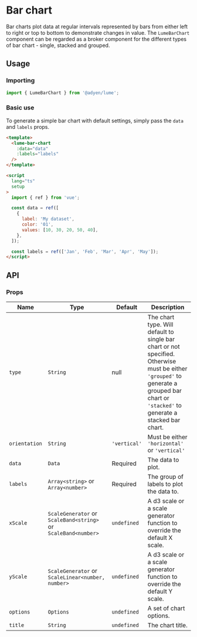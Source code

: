 # Bar chart

Bar charts plot data at regular intervals represented by bars from either left to right or top to bottom to demonstrate changes in value. The `LumeBarChart` component can be regarded as a broker component for the different types of bar chart - single, stacked and grouped.

## Usage

### Importing

```ts
import { LumeBarChart } from '@adyen/lume';
```

### Basic use

To generate a simple bar chart with default settings, simply pass the `data` and `labels` props.

```html
<template>
  <lume-bar-chart
    :data="data"
    :labels="labels"
  />
</template>

<script
  lang="ts"
  setup
>
  import { ref } from 'vue';

  const data = ref([
    {
      label: 'My dataset',
      color: '01',
      values: [10, 30, 20, 50, 40],
    },
  ]);

  const labels = ref(['Jan', 'Feb', 'Mar', 'Apr', 'May']);
</script>
```

## API

### Props

| Name          | Type                                                           | Default      | Description                                                                                                                                                                             |
| ------------- | -------------------------------------------------------------- | ------------ | --------------------------------------------------------------------------------------------------------------------------------------------------------------------------------------- |
| `type`        | `String`                                                       | null         | The chart type. Will default to single bar chart or not specified. Otherwise must be either `'grouped'` to generate a grouped bar chart or `'stacked'` to generate a stacked bar chart. |
| `orientation` | `String`                                                       | `'vertical'` | Must be either `'horizontal'` or `'vertical'`                                                                                                                                           |
| `data`        | `Data`                                                         | Required     | The data to plot.                                                                                                                                                                       |
| `labels`      | `Array<string>` or `Array<number>`                             | Required     | The group of labels to plot the data to.                                                                                                                                                |
| `xScale`      | `ScaleGenerator` or `ScaleBand<string>` or `ScaleBand<number>` | `undefined`  | A d3 scale or a scale generator function to override the default X scale.                                                                                                               |
| `yScale`      | `ScaleGenerator` or `ScaleLinear<number, number>`              | `undefined`  | A d3 scale or a scale generator function to override the default Y scale.                                                                                                               |
| `options`     | `Options`                                                      | `undefined`  | A set of chart options.                                                                                                                                                                 |
| `title`       | `String`                                                       | `undefined`  | The chart title.                                                                                                                                                                        |
